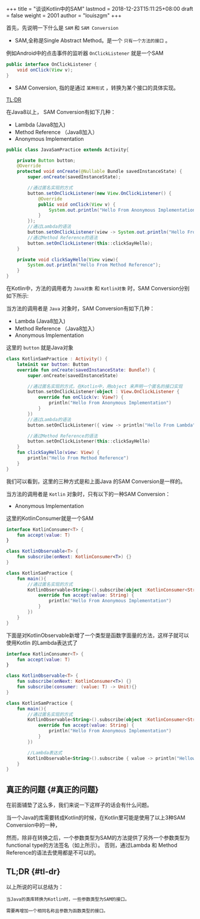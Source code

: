 +++
title = "谈谈Kotlin中的SAM"
lastmod = 2018-12-23T15:11:25+08:00
draft = false
weight = 2001
author = "louiszgm"
+++

首先，先说明一下什么是 `SAM` 和 `SAM Conversion`

-   SAM,全称是Single Abstract Method。是一个 `只有一个方法的接口` 。

例如Android中的点击事件的监听器 `OnClickListener` 就是一个SAM

```Java
public interface OnClickListener {
    void onClick(View v);
}
```

-   SAM Conversion, 指的是通过 `某种形式` ，转换为某个接口的具体实现。

<!--more-->

[TL;DR](#tl-dr)

在Java8以上， SAM Conversion有如下几种：

-   Lambda (Java8加入)
-   Method Reference （Java8加入）
-   Anonymous Implementation

```Java
public class JavaSamPractice extends Activity{

    private Button button;
    @Override
    protected void onCreate(@Nullable Bundle savedInstanceState) {
        super.onCreate(savedInstanceState);

        //通过匿名实现的方式
        button.setOnClickListener(new View.OnClickListener() {
            @Override
            public void onClick(View v) {
                System.out.println("Hello From Anonymous Implementation");
            }
        });
        //通过Lambda的语法
        button.setOnClickListener(view -> System.out.println("Hello From Lambda"));
        //通过Method Reference的语法
        button.setOnClickListener(this::clickSayHello);
    }

    private void clickSayHello(View view){
        System.out.println("Hello From Method Reference");
    }
}
```

在Kotlin中，方法的调用者为 `Java对象` 和 `Kotlin对象` 时，SAM Conversion分别如下所示:

当方法的调用者是 `Java` 对象时，SAM Conversion有如下几种：

-   Lambda (Java8加入)
-   Method Reference （Java8加入）
-   Anonymous Implementation

这里的 `button` 就是Java对象

```Kotlin
class KotlinSamPractice : Activity() {
    lateinit var button: Button
    override fun onCreate(savedInstanceState: Bundle?) {
        super.onCreate(savedInstanceState)

        //通过匿名实现的方式，在Kotlin中，用object 来声明一个匿名的接口实现
        button.setOnClickListener(object : View.OnClickListener {
            override fun onClick(v: View?) {
                println("Hello From Anonymous Implementation")
            }
        })
        //通过Lambda的语法
        button.setOnClickListener({ view -> println("Hello From Lambda") })

        //通过Method Reference的语法
        button.setOnClickListener(this::clickSayHello)
    }
    fun clickSayHello(view: View) {
        println("Hello From Method Reference")
    }
}
```

我们可以看到，这里的三种方式是和上面Java 的SAM Conversion是一样的。

当方法的调用者是 `Kotlin` 对象时，只有以下的一种SAM Conversion：

-   Anonymous Implementation

这里的KotlinConsumer就是一个SAM

```Kotlin
interface KotlinConsumer<T> {
    fun accept(value: T)
}

class KotlinObservable<T> {
    fun subscribe(onNext: KotlinConsumer<T>) {}
}

class KotlinSamPractice {
    fun main(){
        //通过匿名实现的方式
        KotlinObservable<String>().subscribe(object :KotlinConsumer<String>{
            override fun accept(value: String) {
                println("Hello From Anonymous Implementation")
            }
        })
    }
}
```

下面是对KotlinObservable新增了一个类型是函数字面量的方法，这样子就可以使用Kotlin 的Lambda表达式了

```Kotlin
interface KotlinConsumer<T> {
    fun accept(value: T)
}

class KotlinObservable<T> {
    fun subscribe(onNext: KotlinConsumer<T>) {}
    fun subscribe(consumer: (value: T) -> Unit){}
}

class KotlinSamPractice {
    fun main(){
        //通过匿名实现的方式
        KotlinObservable<String>().subscribe(object :KotlinConsumer<String>{
            override fun accept(value: String) {
                println("Hello From Anonymous Implementation")
            }
        })

        //Lambda表达式
        KotlinObservable<String>().subscribe { value -> println("Hellow From Lambda") }
    }
}
```


## 真正的问题 {#真正的问题}

在前面铺垫了这么多，我们来说一下这样子的话会有什么问题。

当一个Java的库需要转成Kotlin的时候，在Kotlin里可能是使用了以上3种SAM Conversion中的一种，

然而，除非在转换之后，一个参数类型为SAM的方法提供了另外一个参数类型为functional type的方法签名（如上所示）。
否则，通过Lambda 和 Method Reference的语法去使用都是不可以的。


## TL;DR {#tl-dr}

以上所说的可以总结为：

```text
当Java的类库转换为Kotlin时，一些参数类型为SAM的接口。

需要再增加一个相同名称且参数为函数类型的接口。
```

